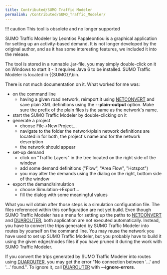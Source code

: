```yaml
---
title: Contributed/SUMO Traffic Modeler
permalink: /Contributed/SUMO_Traffic_Modeler/
---
```


!!! caution
    This tool is obsolete and no longer supported

SUMO Traffic Modeler by Leontios Papaleontiou is a graphical application
for setting up an activity-based demand. It is not longer developed by
the original author, and as it has some interesting features, we
included it into the release.

The tool is stored in a runnable .jar-file, you may simply double-click
on it on Windows to start it - it requires Java 6 to be installed. SUMO Traffic Modeler is located in {{SUMO}}\\bin.

There is not much documentation on it. What worked for me was:

- on the command line
  - having a given road network, reimport it using
    [NETCONVERT](../NETCONVERT.md) and save plain XML
    definitions using the **--plain-output** option. Make sure the prefix of the plain
    files is the same as the network's name.
- start the SUMO Traffic Modeler by double-clicking on it
- generate a project
  - choose File-\>New Project...
  - navigate to the folder the network/plain network definitions are
    located in for both, the project's name and for the network
    description
  - the network should appear
- set-up demand
  - click on "Traffic Layers" in the tree located on the right side
    of the window
  - add some demand definitions ("Flow", "Area Flow", "Hotspot")
  - you may alter the demands using the dialog on the right, bottom
    side of the window
- export the demand/simulation
  - choose Simulation-\>Export...
  - fill the dialog with some meaningful values

What you will obtain after those steps is a simulation configuration
file. The files referenced within this configuration are not yet build.
Even though SUMO Traffic Modeler has
a menu for setting up the paths to [NETCONVERT](../NETCONVERT.md)
and [DUAROUTER](../DUAROUTER.md), both application are not executed
automatically. Instead, you have to convert the trips generated by SUMO Traffic Modeler into routes by
yourself on the command line. You may reuse the network you have used to
set up SUMO Traffic Modeler, but you
probably have to build it using the given edges/nodes files if you have
pruned it during the work with SUMO Traffic Modeler.

If you convert the trips generated by SUMO Traffic Modeler into routes using
[DUAROUTER](../DUAROUTER.md), you may get the error "No connection
between '...' and '...' found.". To ignore it, call
[DUAROUTER](../DUAROUTER.md) with **--ignore-errors**.